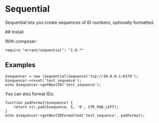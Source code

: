 # Sequential
Sequential lets you create sequences of ID numbers, optionally formatted.

## Install

With composer:

    require "errant/sequential": "1.0.*"

## Examples

    $sequencer = new \Sequential\Sequence('tcp://10.0.0.1:6379');
    $sequencer->reset('test_sequence');
    echo $sequencer->getNextID('test_sequence');

You can also format IDs:

    function padFormat($sequence) {
        return str_pad($sequence, 5, '0', STR_PAD_LEFT);
    }
    echo $sequencer->getNextIDFormatted('test_sequence', padFormat);